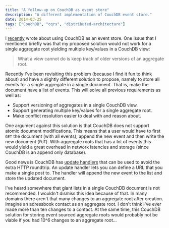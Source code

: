 ```yaml
---
title: "A follow-up on CouchDB as event store"
description: "A different implementation of CouchDB event store."
date: 2014-03-25
tags: ["CouchDB", "cqrs", "distributed-architecture"]
---
```

I [recently](|filename|couchdb-as-event-store.rst) wrote about using
CouchDB as an event store. One issue that I mentioned briefly was that
my proposed solution would not work for a single aggregate root yielding
multiple key/values in a CouchDB view:

> What a view cannot do is keep track of older versions of an aggregate
> root.

Recently I've been revisiting this problem (because I find it fun to
think about) and have a slightly different solution to propose, namely
to store all events for a single aggregate in a single document. That
is, make the document have a list of events. This will solve all
previous requirements as well as:

-   Support versioning of aggregates in a single CouchDB view.
-   Support generating multiple key/values for a single aggregate root.
-   Make conflict resolution easier to deal with and reason about.

One argument against this solution is that CouchDB does not support
atomic document modifications. This means that a user would have to
first `GET` the document (with all events), append the new event and
then write the new document (`PUT`). With aggregate roots that has a lot
of events this would yield a great overhead in network latencies and
storage (since CouchDB is an append only database).

Good news is CouchDB has [update
handlers](https://wiki.apache.org/couchdb/Document_Update_Handlers) that
can be used to avoid the extra HTTP roundtrip. An update handler lets
you can define a URL that you make a single post to. The handler will
append the new event to the list and store the updated document.

I've heard somewhere that giant lists in a single CouchDB document is
not recommended. I wouldn't dismiss this idea because of that. In many
domains there aren't that many changes to an aggregate root after
creation. Imagine an adressbook contact as an aggregate root. I don't
think I've ever made more than ten changes to a contact. At the same
time, this CouchDB solution for storing event sourced aggregate roots
would probably not be viable if you had 10\^6 changes to an aggregate
root...
